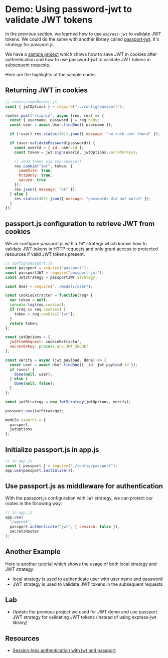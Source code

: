# Demo: Using password-jwt to validate JWT tokens

In the previous section, we learned how to use `express-jwt` to validate JWT tokens. We could do the same with another library called [passport-jwt](https://www.npmjs.com/package/passport-jwt). It's strategy for passport.js.

We have a [sample project](https://github.com/thoughtworks-jumpstart/express-auth-demo) which shows how to save JWT in cookies after authentication and how to use password-jwt to validate JWT tokens in subsequent requests.

Here are the highlights of the sample codes

## Returning JWT in cookies

```javascript
// routes/someRouter.js
const { jwtOptions } = require("../config/passport");

router.post("/signin", async (req, res) => {
  const { username, password } = req.body;
  const user = await User.findOne({ username });

  if (!user) res.status(401).json({ message: "no such user found" });

  if (user.validatePassword(password)) {
    const userId = { id: user.id };
    const token = jwt.sign(userId, jwtOptions.secretOrKey);

    // send token via res.cookie()
    res.cookie("jwt", token, {
      sameSite: true,
      httpOnly: true,
      secure: true
    });
    res.json({ message: "ok" });
  } else {
    res.status(401).json({ message: "passwords did not match" });
  }
});
```

## passport.js configuration to retrieve JWT from cookies

We an configure passport.js with a `JWT` strategy which knows how to validate JWT tokens in HTTP requests and only grant access to protected resources if valid JWT tokens present.

```javascript
// config/passport.js
const passport = require("passport");
const passportJWT = require("passport-jwt");
const JwtStrategy = passportJWT.Strategy;

const User = require("../models/user");

const cookieExtractor = function(req) {
  var token = null;
  console.log(req.cookies);
  if (req && req.cookies) {
    token = req.cookies["jwt"];
  }
  return token;
};

const jwtOptions = {
  jwtFromRequest: cookieExtractor,
  secretOrKey: process.env.JWT_SECRET
};

const verify = async (jwt_payload, done) => {
  const user = await User.findOne({ _id: jwt_payload.id });
  if (user) {
    done(null, user);
  } else {
    done(null, false);
  }
};

const jwtStrategy = new JwtStrategy(jwtOptions, verify);

passport.use(jwtStrategy);

module.exports = {
  passport,
  jwtOptions
};
```

## Initialize passport.js in app.js

```javascript
// in app.js
const { passport } = require("./config/passport");
app.use(passport.initialize());
```

## Use passport.js as middleware for authentication

With the passport.js configuration with `JWT` strategy, we can protect our routes in the following way:

```javascript
// in app.js
app.use(
  "/secret",
  passport.authenticate("jwt", { session: false }),
  secretsRouter
);
```

## Another Example

Here is [another tutorial](https://medium.com/front-end-hacking/learn-using-jwt-with-passport-authentication-9761539c4314) which shows the usage of both local strategy and JWT strategy:

- local strategy is used to authenticate user with user name and password
- JWT strategy is used to validate JWT tokens in the subsequent requests

## Lab

- Update the previous project we used for JWT demo and use passport JWT strategy for validating JWT tokens (instead of using express-jwt library)

## Resources

- [Session-less authentication with jwt and passport](https://blog.usejournal.com/sessionless-authentication-withe-jwts-with-node-express-passport-js-69b059e4b22c)
